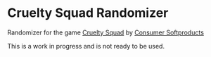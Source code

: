 # Cruelty Squad Randomizer
Randomizer for the game [Cruelty Squad](https://store.steampowered.com/app/1388770/Cruelty_Squad/) by [Consumer Softproducts](https://csoftproducts.life/)

This is a work in progress and is not ready to be used.
